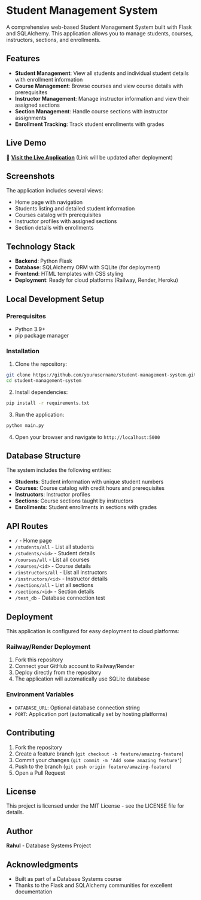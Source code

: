 # Student Management System

A comprehensive web-based Student Management System built with Flask and SQLAlchemy. This application allows you to manage students, courses, instructors, sections, and enrollments.

## Features

- **Student Management**: View all students and individual student details with enrollment information
- **Course Management**: Browse courses and view course details with prerequisites
- **Instructor Management**: Manage instructor information and view their assigned sections
- **Section Management**: Handle course sections with instructor assignments
- **Enrollment Tracking**: Track student enrollments with grades

## Live Demo

🚀 **[Visit the Live Application](https://your-app-name.onrender.com)** (Link will be updated after deployment)

## Screenshots

The application includes several views:
- Home page with navigation
- Students listing and detailed student information
- Courses catalog with prerequisites
- Instructor profiles with assigned sections
- Section details with enrollments

## Technology Stack

- **Backend**: Python Flask
- **Database**: SQLAlchemy ORM with SQLite (for deployment)
- **Frontend**: HTML templates with CSS styling
- **Deployment**: Ready for cloud platforms (Railway, Render, Heroku)

## Local Development Setup

### Prerequisites
- Python 3.9+
- pip package manager

### Installation

1. Clone the repository:
```bash
git clone https://github.com/yourusername/student-management-system.git
cd student-management-system
```

2. Install dependencies:
```bash
pip install -r requirements.txt
```

3. Run the application:
```bash
python main.py
```

4. Open your browser and navigate to `http://localhost:5000`

## Database Structure

The system includes the following entities:
- **Students**: Student information with unique student numbers
- **Courses**: Course catalog with credit hours and prerequisites
- **Instructors**: Instructor profiles
- **Sections**: Course sections taught by instructors
- **Enrollments**: Student enrollments in sections with grades

## API Routes

- `/` - Home page
- `/students/all` - List all students
- `/students/<id>` - Student details
- `/courses/all` - List all courses
- `/courses/<id>` - Course details
- `/instructors/all` - List all instructors
- `/instructors/<id>` - Instructor details
- `/sections/all` - List all sections
- `/sections/<id>` - Section details
- `/test_db` - Database connection test

## Deployment

This application is configured for easy deployment to cloud platforms:

### Railway/Render Deployment
1. Fork this repository
2. Connect your GitHub account to Railway/Render
3. Deploy directly from the repository
4. The application will automatically use SQLite database

### Environment Variables
- `DATABASE_URL`: Optional database connection string
- `PORT`: Application port (automatically set by hosting platforms)

## Contributing

1. Fork the repository
2. Create a feature branch (`git checkout -b feature/amazing-feature`)
3. Commit your changes (`git commit -m 'Add some amazing feature'`)
4. Push to the branch (`git push origin feature/amazing-feature`)
5. Open a Pull Request

## License

This project is licensed under the MIT License - see the LICENSE file for details.

## Author

**Rahul** - Database Systems Project

## Acknowledgments

- Built as part of a Database Systems course
- Thanks to the Flask and SQLAlchemy communities for excellent documentation
